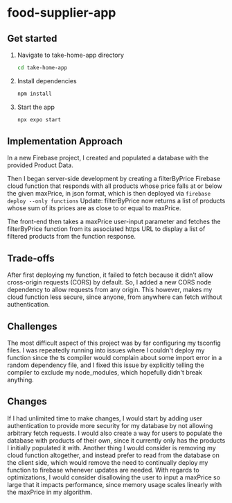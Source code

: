 # food-supplier-app

## Get started
1. Navigate to take-home-app directory

   ```bash
   cd take-home-app
   ```

2. Install dependencies

   ```bash
   npm install
   ```

3. Start the app

   ```bash
   npx expo start
   ```

## Implementation Approach

In a new Firebase project, I created and populated a database with the provided Product Data.

Then I began server-side development by creating a filterByPrice Firebase cloud function
that responds with all products whose price falls at or below the given maxPrice, in json format,
which is then deployed via ```firebase deploy --only functions```
Update: filterByPrice now returns a list of products whose sum of its prices are as close to or equal to maxPrice.


The front-end then takes a maxPrice user-input parameter and fetches the filterByPrice function
from its associated https URL to display a list of filtered products from the function response.

## Trade-offs

After first deploying my function, it failed to fetch because it didn’t allow cross-origin requests (CORS)
by default. So, I added a new CORS node dependency to allow requests from any origin. This however, makes my
cloud function less secure, since anyone, from anywhere can fetch without authentication.

## Challenges

The most difficult aspect of this project was by far configuring my tsconfig files. I was repeatedly running into issues
where I couldn't deploy my function since the ts compiler would complain about some import error in a random dependency file,
and I fixed this issue by explicitly telling the compiler to exclude my node_modules, which hopefully didn't break anything.

## Changes

If I had unlimited time to make changes, I would start by adding user authentication to provide more security for my database by not allowing arbitrary fetch requests. I would also create a way for users to populate the database with products of their own, since it currently only has the products I initially populated it with. Another thing I would consider is removing my cloud function altogether, and instead prefer to read from the database on the client side, which would remove the need to continually deploy my function to firebase whenever updates are needed.
With regards to optimizations, I would consider disallowing the user to input a maxPrice so large that it impacts performance, since memory usage scales linearly with the maxPrice in my algorithm. 